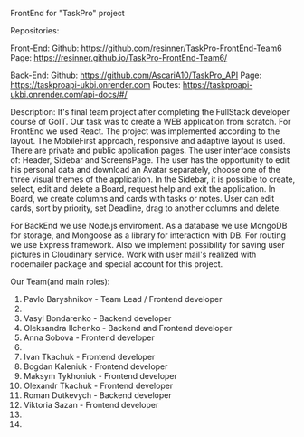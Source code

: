 FrontEnd for "TaskPro" project

Repositories:

Front-End: Github: https://github.com/resinner/TaskPro-FrontEnd-Team6 Page:
https://resinner.github.io/TaskPro-FrontEnd-Team6/

Back-End: Github: https://github.com/AscariA10/TaskPro_API Page:
https://taskproapi-ukbi.onrender.com Routes:
https://taskproapi-ukbi.onrender.com/api-docs/#/

Description: It's final team project after completing the FullStack developer
course of GoIT. Our task was to create a WEB application from scratch. For
FrontEnd we used React. The project was implemented according to the layout. The
MobileFirst approach, responsive and adaptive layout is used. There are private
and public application pages. The user interface consists of: Header, Sidebar
and ScreensPage. The user has the opportunity to edit his personal data and
download an Avatar separately, choose one of the three visual themes of the
application. In the Sidebar, it is possible to create, select, edit and delete a
Board, request help and exit the application. In Board, we create columns and
cards with tasks or notes. User can edit cards, sort by priority, set Deadline,
drag to another columns and delete.

For BackEnd we use Node.js enviroment. As a database we use MongoDB for storage,
and Mongoose as a library for interaction with DB. For routing we use Express
framework. Also we implement possibility for saving user pictures in Cloudinary
service. Work with user mail's realized with nodemailer package and special
account for this project.

Our Team(and main roles):

1. Pavlo Baryshnikov - Team Lead / Frontend developer
2.
3. Vasyl Bondarenko - Backend developer
4. Oleksandra Ilchenko - Backend and Frontend developer
5. Anna Sobova - Frontend developer
6.
7. Ivan Tkachuk - Frontend developer
8. Bogdan Kaleniuk - Frontend developer
9. Maksym Tykhoniuk - Frontend developer
10. Olexandr Tkachuk - Frontend developer
11. Roman Dutkevych - Backend developer
12. Viktoria Sazan - Frontend developer
13.
14.
